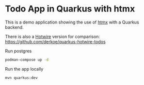 # Todo App in Quarkus with htmx

This is a demo application showing the use of [htmx](https://htmx.org/) with a Quarkus backend.

There is also a [Hotwire](https://hotwire.dev/) version for comparison: https://github.com/derkoe/quarkus-hotwire-todos

Run postgres
```bash
podman-compose up -d
```

Run the app locally
```bash
mvn quarkus:dev
```

